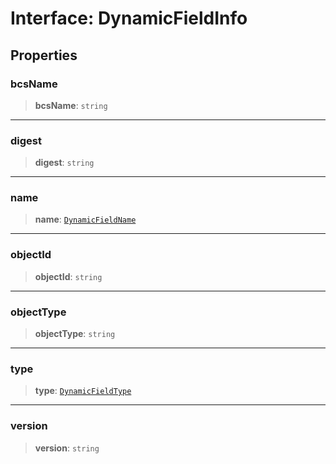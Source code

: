 # Interface: DynamicFieldInfo

## Properties

### bcsName

> **bcsName**: `string`

***

### digest

> **digest**: `string`

***

### name

> **name**: [`DynamicFieldName`](DynamicFieldName.md)

***

### objectId

> **objectId**: `string`

***

### objectType

> **objectType**: `string`

***

### type

> **type**: [`DynamicFieldType`](../type-aliases/DynamicFieldType.md)

***

### version

> **version**: `string`
